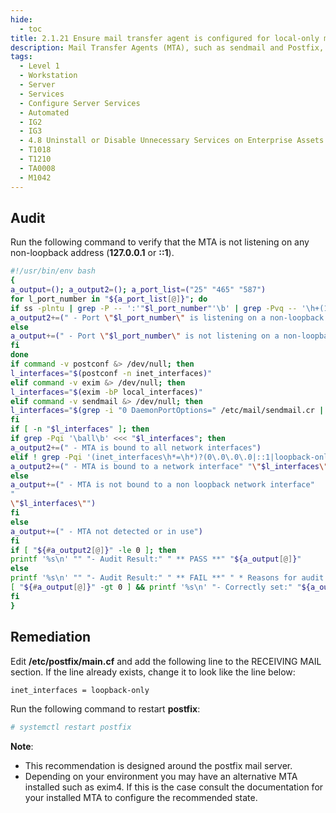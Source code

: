 ```yaml
---
hide:
  - toc
title: 2.1.21 Ensure mail transfer agent is configured for local-only mode
description: Mail Transfer Agents (MTA), such as sendmail and Postfix, are used to listen for incoming mail and transfer the messages to the appropriate user or mail server. If the system is not intended to be a mail server, it is recommended that the MTA be configured to only process local mail.
tags:
  - Level 1
  - Workstation
  - Server
  - Services
  - Configure Server Services
  - Automated
  - IG2
  - IG3
  - 4.8 Uninstall or Disable Unnecessary Services on Enterprise Assets and Software
  - T1018
  - T1210
  - TA0008
  - M1042
---
```



## Audit
Run the following command to verify that the MTA is not listening on any non-loopback address (**127.0.0.1** or **::1**).
```bash linenums="1"
#!/usr/bin/env bash
{
a_output=(); a_output2=(); a_port_list=("25" "465" "587")
for l_port_number in "${a_port_list[@]}"; do
if ss -plntu | grep -P -- ':'"$l_port_number"'\b' | grep -Pvq -- '\h+(127\.0\.0\.1|\[?::1\]?):'"$l_port_number"'\b'; then
a_output2+=(" - Port \"$l_port_number\" is listening on a non-loopback network interface")
else
a_output+=(" - Port \"$l_port_number\" is not listening on a non-loopback network interface")
fi
done
if command -v postconf &> /dev/null; then
l_interfaces="$(postconf -n inet_interfaces)"
elif command -v exim &> /dev/null; then
l_interfaces="$(exim -bP local_interfaces)"
elif command -v sendmail &> /dev/null; then
l_interfaces="$(grep -i "0 DaemonPortOptions=" /etc/mail/sendmail.cr | grep -oP '?<=Addr=)[^,+]+')"
fi
if [ -n "$l_interfaces" ]; then
if grep -Pqi '\ball\b' <<< "$l_interfaces"; then
a_output2+=(" - MTA is bound to all network interfaces")
elif ! grep -Pqi '(inet_interfaces\h*=\h*)?(0\.0\.0\.0|::1|loopback-only)' <<< "$l_interfaces"; then
a_output2+=(" - MTA is bound to a network interface" "\"$l_interfaces\"")
else
a_output+=(" - MTA is not bound to a non loopback network interface"
"
\"$l_interfaces\"")
fi
else
a_output+=(" - MTA not detected or in use")
fi
if [ "${#a_output2[@]}" -le 0 ]; then
printf '%s\n' "" "- Audit Result:" " ** PASS **" "${a_output[@]}"
else
printf '%s\n' "" "- Audit Result:" " ** FAIL **" " * Reasons for audit failure *" "${a_output2[@]}" ""
[ "${#a_output[@]}" -gt 0 ] && printf '%s\n' "- Correctly set:" "${a_output[@]}"
fi
}
```

## Remediation
Edit **/etc/postfix/main.cf** and add the following line to the RECEIVING MAIL section. If the line already exists, change it to look like the line below:
```bash
inet_interfaces = loopback-only
```

Run the following command to restart **postfix**:
```bash
# systemctl restart postfix
```

**Note**:
- This recommendation is designed around the postfix mail server.
- Depending on your environment you may have an alternative MTA installed such as exim4. If this is the case consult the documentation for your installed MTA to configure the recommended state.
